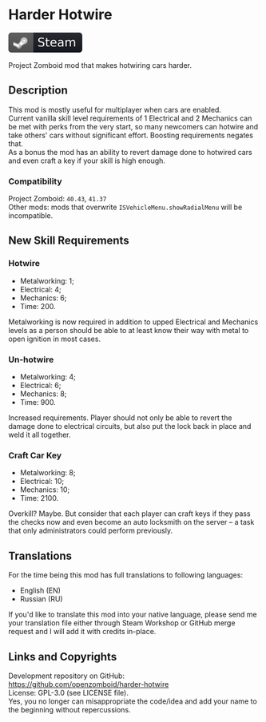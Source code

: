 # Harder Hotwire
[![Steam Workshop](steam.svg)](https://steamcommunity.com/sharedfiles/filedetails/?id=2164926937)

Project Zomboid mod that makes hotwiring cars harder.

## Description
This mod is mostly useful for multiplayer when cars are enabled.  
Current vanilla skill level requirements of 1 Electrical and 2 Mechanics can be met with perks from the very start, so many newcomers can hotwire and take others' cars without significant effort. Boosting requirements negates that.  
As a bonus the mod has an ability to revert damage done to hotwired cars and even craft a key if your skill is high enough.

### Compatibility
Project Zomboid: `40.43`, `41.37`  
Other mods: mods that overwrite `ISVehicleMenu.showRadialMenu` will be incompatible.

## New Skill Requirements

### Hotwire
* Metalworking: 1;
* Electrical: 4;
* Mechanics: 6;
* Time: 200.

Metalworking is now required in addition to upped Electrical and Mechanics levels as a person should be able to at least know their way with metal to open ignition in most cases.

### Un-hotwire
* Metalworking: 4;
* Electrical: 6;
* Mechanics: 8;
* Time: 900.

Increased requirements. Player should not only be able to revert the damage done to electrical circuits, but also put the lock back in place and weld it all together.

### Craft Car Key
* Metalworking: 8;
* Electrical: 10;
* Mechanics: 10;
* Time: 2100.

Overkill? Maybe. But consider that each player can craft keys if they pass the checks now and even become an auto locksmith on the server – a task that only administrators could perform previously.

## Translations
For the time being this mod has full translations to following languages:
* English (EN)
* Russian (RU)

If you'd like to translate this mod into your native language, please send me your translation file either through Steam Workshop or GitHub merge request and I will add it with credits in-place.

## Links and Copyrights
Development repository on GitHub: https://github.com/openzomboid/harder-hotwire  
License: GPL-3.0 (see LICENSE file).  
Yes, you no longer can misappropriate the code/idea and add your name to the beginning without repercussions.
